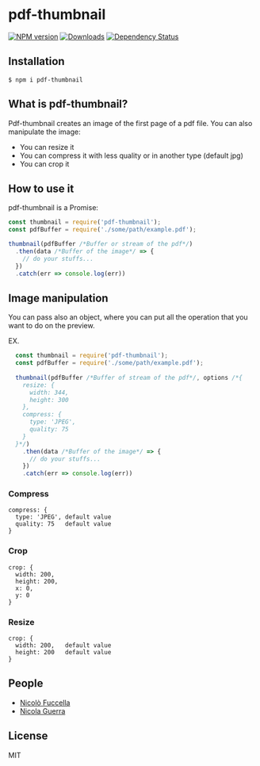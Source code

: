 # pdf-thumbnail

[![NPM version][npm-image]][npm-url] [![Downloads][downloads-image]][npm-url] [![Dependency Status][dependencies-image]][dependencies-url]

[npm-url]: https://www.npmjs.com/package/pdf-thumbnail
[npm-image]: http://img.shields.io/npm/v/pdf-thumbnail.svg?style=flat
[downloads-image]: https://img.shields.io/npm/dm/pdf-thumbnail.svg?style=flat-square
[dependencies-image]: https://david-dm.org/nico.fuccella/pdf-thumbnail.svg
[dependencies-url]: href="https://david-dm.org/nico.fuccella/pdf-thumbnail

## Installation

    $ npm i pdf-thumbnail

## What is pdf-thumbnail?

Pdf-thumbnail creates an image of the first page of a pdf file. You can also manipulate the image:
  
  * You can resize it
  * You can compress it with less quality or in another type (default jpg)
  * You can crop it
  
## How to use it

pdf-thumbnail is a Promise:

```javascript
const thumbnail = require('pdf-thumbnail');
const pdfBuffer = require('./some/path/example.pdf');

thumbnail(pdfBuffer /*Buffer or stream of the pdf*/)
  .then(data /*Buffer of the image*/ => {
    // do your stuffs...
  })
  .catch(err => console.log(err))
```

## Image manipulation

You can pass also an object, where you can put all the operation that you want to do on the preview.

EX. 

```javascript
  const thumbnail = require('pdf-thumbnail');
  const pdfBuffer = require('./some/path/example.pdf');
  
  thumbnail(pdfBuffer /*Buffer of stream of the pdf*/, options /*{
    resize: {
      width: 344,
      height: 300 
    },
    compress: {
      type: 'JPEG',
      quality: 75
    }
  }*/)
    .then(data /*Buffer of the image*/ => {
      // do your stuffs...
    })
    .catch(err => console.log(err))
```

### Compress

    compress: {
      type: 'JPEG', default value
      quality: 75   default value
    }

### Crop

    crop: {
      width: 200,
      height: 200,
      x: 0,
      y: 0
    }

### Resize

    crop: {
      width: 200,   default value
      height: 200   default value
    }

## People

- [Nicolò Fuccella](https://github.com/nicoFuccella)
- [Nicola Guerra](https://github.com/Ng2k)

## License
MIT
